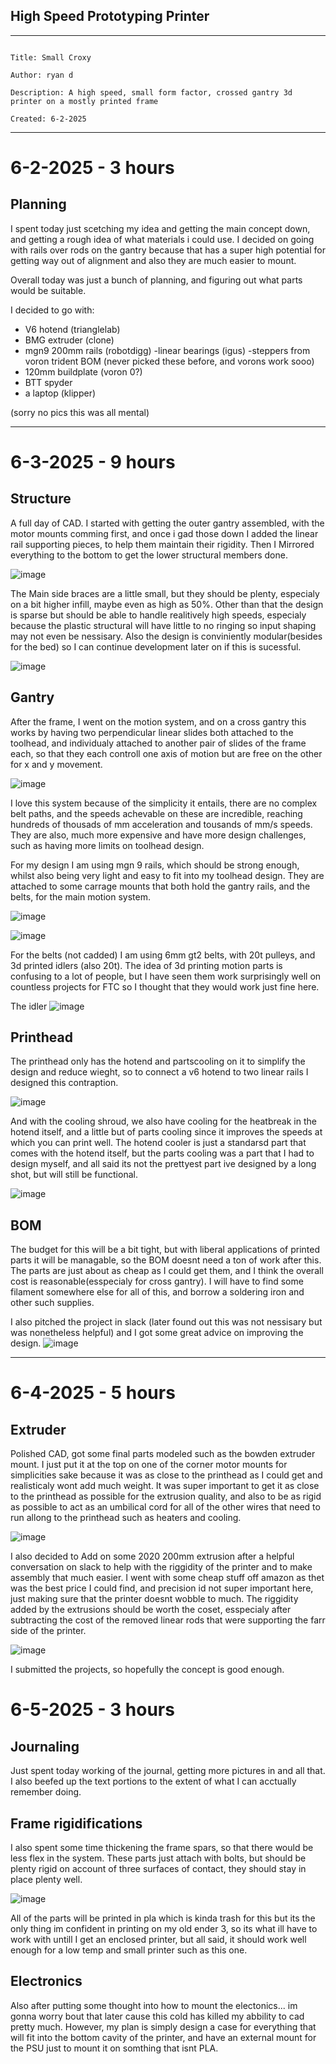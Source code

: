 ## High Speed Prototyping Printer
----
```

Title: Small Croxy

Author: ryan d

Description: A high speed, small form factor, crossed gantry 3d printer on a mostly printed frame

Created: 6-2-2025

```
----
# 6-2-2025 - 3 hours

## Planning

I spent today just scetching my idea and getting the main concept down, and getting a rough idea of what materials i could use. I decided on going with rails over rods on the gantry because that has a super high potential for getting way out of alignment and also they are much easier to mount.

Overall today was just a bunch of planning, and figuring out what parts would be suitable.

I decided to go with:
- V6 hotend (trianglelab)
- BMG extruder (clone)
- mgn9 200mm rails (robotdigg)
-linear bearings (igus)
-steppers from voron trident BOM (never picked these before, and vorons work sooo)
-  120mm buildplate (voron 0?)
- BTT spyder
- a laptop (klipper)

(sorry no pics this was all mental)

---- 

# 6-3-2025 - 9 hours

## Structure

A full day of CAD. I started with getting the outer gantry assembled, with the motor mounts comming first, and once i gad those down I added the linear rail supporting pieces, to help them maintain their rigidity. Then I Mirrored everything to the bottom to get the lower structural members done.

![image](https://github.com/user-attachments/assets/203d743c-13d3-41c3-b996-72c5f6bda4da)

The Main side braces are a little small, but they should be plenty, especialy on a bit higher infill, maybe even as high as 50%. Other than that the design is sparse but should be able to handle realitively high speeds, especialy because the plastic structural will have little to no ringing so input shaping may not even be nessisary. Also the design is conviniently modular(besides for the bed) so I can continue development later on if this is sucessful.

![image](https://github.com/user-attachments/assets/da6b65d9-d54c-45c3-8b65-7fba59d6c7fd)

## Gantry

After the frame, I went on the motion system, and on a cross gantry this works by having two perpendicular linear slides both attached to the toolhead, and individualy attached to another pair of slides of the frame each, so that they each controll one axis of motion but are free on the other for x and y movement.

![image](https://github.com/user-attachments/assets/489d0894-4f7e-4dac-ad55-426b340a8b87)

I love this system because of the simplicity it entails, there are no complex belt paths, and the speeds achevable on these are incredible, reaching hundreds of thousads of mm acceleration and tousands of mm/s speeds. They are also, much more expensive and have more design challenges, such as having more limits on toolhead design.

For my design I am using mgn 9 rails, which should be strong enough, whilst also being very light and easy to fit into my toolhead design. They are attached to some carrage mounts that both hold the gantry rails, and the belts, for the main motion system.

![image](https://github.com/user-attachments/assets/8247e263-30b1-4173-b2b1-0e3979c1e6fd)

![image](https://github.com/user-attachments/assets/7774721d-f746-42c2-8d31-343bb2911746)


For the belts (not cadded) I am using 6mm gt2 belts, with 20t pulleys, and 3d printed idlers (also 20t). The idea of 3d printing motion parts is confusing to a lot of people, but I have seen them work surprisingly well on countless projects for FTC so I thought that they would work just fine here.


The idler
![image](https://github.com/user-attachments/assets/6acc7127-61e0-4c7d-87f7-0af161d5240d)



## Printhead

The printhead only has the hotend and partscooling on it to simplify the design and reduce wieght, so to connect a v6 hotend to two linear rails I designed this contraption. 

![image](https://github.com/user-attachments/assets/991b4d14-b3df-443c-8324-58f853004cd2)

And with the cooling shroud, we also have cooling for the heatbreak in the hotend itself, and a little but of parts cooling since it improves the speeds at which you can print well. The hotend cooler is just a standarsd part that comes with the hotend itself, but the parts cooling was a part that I had to design myself, and all said its not the prettyest part ive designed by a long shot, but will still be functional. 

![image](https://github.com/user-attachments/assets/99f5a63d-4d0d-40f2-a332-9b68c8892482)


## BOM

The budget for this will be a bit tight, but with liberal applications of printed parts it will be managable, so the BOM doesnt need a ton of work after this. The parts are just about as cheap as I could get them, and I think the overall cost is reasonable(esspecialy for cross gantry). I will have to find some filament somewhere else for all of this, and borrow a soldering iron and other such supplies.

I also pitched the project in slack (later found out this was not nessisary but was nonetheless helpful) and I got some great advice on improving the design.
![image](https://github.com/user-attachments/assets/67dd3ba9-9855-4d6f-ade2-015616e98534)

----

# 6-4-2025 - 5 hours



## Extruder

Polished CAD, got some final parts modeled such as the bowden extruder mount. I just put it at the top on one of the corner motor mounts for simplicities sake because it was as close to the printhead as I could get and realisticaly wont add much weight. It was super important to get it as close to the printhead as possible for the extrusion quality, and also to be as rigid as possible to act as an umbilical cord for all of the other wires that need to run allong to the printhead such as heaters and cooling.

![image](https://github.com/user-attachments/assets/aa0fe17c-8c74-4ef2-a69f-ea092fa92ac2)


I also decided to Add on some 2020 200mm extrusion after a helpful conversation on slack to help with the riggidity of the printer and to make assembly that much easier. I went with some cheap stuff off amazon as thet was the best price I could find, and precision id not super important here, just making sure that the printer doesnt wobble to much. The riggidity added by the extrusions should be worth the coset, esspecialy after subtracting the cost of the removed linear rods that were supporting the farr side of the printer.

![image](https://github.com/user-attachments/assets/fb4199af-f659-4dd8-b85c-d7c5d2c61b8c)


I submitted the projects, so hopefully the concept is good enough.

# 6-5-2025 - 3 hours

## Journaling

Just spent today working of the journal, getting more pictures in and all that. I also beefed up the text portions to the extent of what I can acctually remember doing.


## Frame rigidifications
I also spent some time thickening the frame spars, so that there would be less flex in the system. These parts just attach with bolts, but should be plenty rigid on account of three surfaces of contact, they should stay in place plenty well.

![image](https://github.com/user-attachments/assets/779097a2-3534-4c88-8cb4-39093a02735e)

All of the parts will be printed in pla which is kinda trash for this but its the only thing im confident in printing on my old ender 3, so its what ill have to work with untill I get an enclosed printer, but all said, it should work well enough for a low temp and small printer such as this one.

## Electronics

Also after putting some thought into how to mount the electonics... im gonna worry bout that later cause this cold has killed my abbility to cad pretty much. However, my plan is simply design a case for everything that will fit into the bottom cavity of the printer, and have an external mount for the PSU just to mount it on somthing that isnt PLA.

